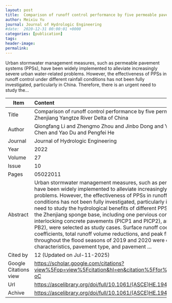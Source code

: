 ```yaml
---
layout: post
title:  Comparison of runoff control performance by five permeable pavement systems in Zhenjiang Yangtze River Delta of China
author: Meixiu Yu
journal: Journal of Hydrologic Engineering
#date:  2020-12-31 00:00:01 +0000
categories: [publication]
tags: 
header-image: 
permalink: 
---
```

Urban stormwater management measures, such as permeable pavement systems (PPSs), have been widely implemented to alleviate increasingly severe urban water-related problems. However, the effectiveness of PPSs in runoff control under different rainfall conditions has not been fully investigated, particularly in China. Therefore, there is an urgent need to study the...
<!--the above is the excerpt-->
<!--more-->
<!--the following is the text-->


| Item           | Content    	|
| ---------------|:-------------|
| Title          | Comparison of runoff control performance by five permeable pavement systems in Zhenjiang Yangtze River Delta of China     	|
| Author         | Qiongfang Li and Zhengmo Zhou and Jinbo Dong and Yan Wang and Meixiu Yu and Qihui Chen and Yao Du and Pengfei He    	|
| Journal        | Journal of Hydrologic Engineering   	|
| Year           | 2022  		|
| Volume         | 27	   	|
| Issue          | 10	   	|
| Pages          | 05022011	   	|
| Abstract       | Urban stormwater management measures, such as permeable pavement systems (PPSs), have been widely implemented to alleviate increasingly severe urban water-related problems. However, the effectiveness of PPSs in runoff control under different rainfall conditions has not been fully investigated, particularly in China. Therefore, there is an urgent need to study the hydrological benefits of different PPSs in China. In this paper, five PPSs at the Zhenjiang sponge base, including one pervious concrete (PC), two permeable interlocking concrete pavements (PICP1 and PICP2), and two permeable bricks (PB1 and PB2), were selected as study cases. Surface runoff coefficients, underdrain runoff coefficients, total runoff volume reductions, and peak flow reductions during rainfall events throughout the flood seasons of 2019 and 2020 were calculated. The influence of rainfall characteristics, pavement type, and pavement …	|
| Cited by		 | 12 (Updated on Jul-11-2025)   	|
| Google Citations view | <https://scholar.google.com/citations?view%5Fop=view%5Fcitation&hl=en&citation%5Ffor%5Fview=ly9d4IgAAAAJ:aqlVkmm33-oC>		|
| Url  			 | <https://ascelibrary.org/doi/full/10.1061/(ASCE)HE.1943-5584.0002202>		|
| Achive 	     | <https://ascelibrary.org/doi/full/10.1061/(ASCE)HE.1943-5584.0002202>	|

